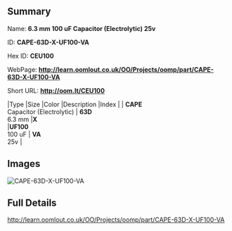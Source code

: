 

## Summary
 
Name: __6.3 mm 100 uF Capacitor (Electrolytic) 25v__

ID: __CAPE-63D-X-UF100-VA__

Hex ID: __CEU100__

WebPage: __http://learn.oomlout.co.uk/OO/Projects/oomp/part/CAPE-63D-X-UF100-VA__

Short URL: __http://oom.lt/CEU100__


|Type   |Size   |Color   |Description   |Index   |
| __CAPE__ <br>Capacitor (Electrolytic)  | __63D__<br>6.3 mm   |__X__<br>    |__UF100__<br>100 uF    | __VA__<br> 25v |


## Images
![CAPE-63D-X-UF100-VA](http://oomlout.com/oomp-gen/parts/CAPE-63D-X-UF100-VA/CAPE-63D-X-UF100-VA_420.jpg)

## Full Details

 http://learn.oomlout.co.uk/OO/Projects/oomp/part/CAPE-63D-X-UF100-VA

